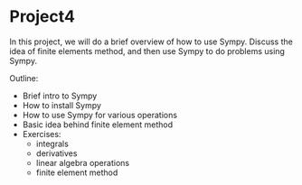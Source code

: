 # Project4

In this project, we will do a brief overview of how to use Sympy. Discuss the idea of finite elements method, and then use Sympy to do problems using Sympy.

Outline:

- Brief intro to Sympy
- How to install Sympy
- How to use Sympy for various operations
- Basic idea behind finite element method
- Exercises:
    - integrals
    - derivatives
    - linear algebra operations
    - finite element method

